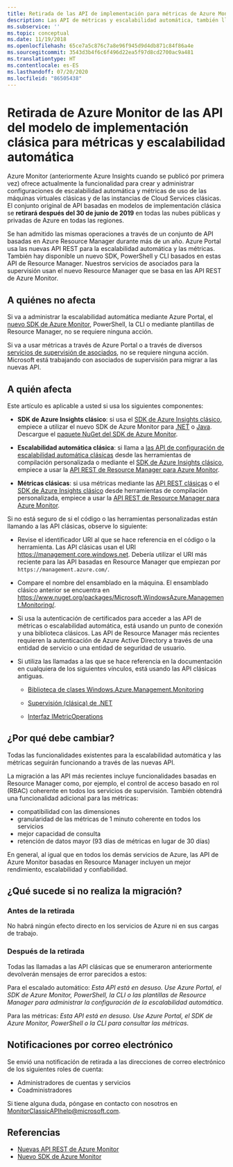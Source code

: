 ```yaml
---
title: Retirada de las API de implementación para métricas de Azure Monitor y escalado automático
description: Las API de métricas y escalabilidad automática, también llamadas Azure Service Management (ASM) o modelo de implementación RDFE se van a retirar
ms.subservice: ''
ms.topic: conceptual
ms.date: 11/19/2018
ms.openlocfilehash: 65ce7a5c876c7a8e96f945d9d4db871c84f86a4e
ms.sourcegitcommit: 3543d3b4f6c6f496d22ea5f97d8cd2700ac9a481
ms.translationtype: HT
ms.contentlocale: es-ES
ms.lasthandoff: 07/20/2020
ms.locfileid: "86505438"
---
```

# <a name="azure-monitor-retirement-of-classic-deployment-model-apis-for-metrics-and-autoscale"></a>Retirada de Azure Monitor de las API del modelo de implementación clásica para métricas y escalabilidad automática

Azure Monitor (anteriormente Azure Insights cuando se publicó por primera vez) ofrece actualmente la funcionalidad para crear y administrar configuraciones de escalabilidad automática y métricas de uso de las máquinas virtuales clásicas y de las instancias de Cloud Services clásicas. El conjunto original de API basadas en modelos de implementación clásica se **retirará después del 30 de junio de 2019** en todas las nubes públicas y privadas de Azure en todas las regiones.   

Se han admitido las mismas operaciones a través de un conjunto de API basadas en Azure Resource Manager durante más de un año. Azure Portal usa las nuevas API REST para la escalabilidad automática y las métricas. También hay disponible un nuevo SDK, PowerShell y CLI basados en estas API de Resource Manager. Nuestros servicios de asociados para la supervisión usan el nuevo Resource Manager que se basa en las API REST de Azure Monitor.  

## <a name="who-is-not-affected"></a>A quiénes no afecta

Si va a administrar la escalabilidad automática mediante Azure Portal, el [nuevo SDK de Azure Monitor](https://www.nuget.org/packages/Microsoft.Azure.Management.Monitor/), PowerShell, la CLI o mediante plantillas de Resource Manager, no se requiere ninguna acción.  

Si va a usar métricas a través de Azure Portal o a través de diversos [servicios de supervisión de asociados](../../azure-monitor/platform/partners.md), no se requiere ninguna acción. Microsoft está trabajando con asociados de supervisión para migrar a las nuevas API.

## <a name="who-is-affected"></a>A quién afecta

Este artículo es aplicable a usted si usa los siguientes componentes:

- **SDK de Azure Insights clásico**: si usa el [SDK de Azure Insights clásico](https://www.nuget.org/packages/Microsoft.WindowsAzure.Management.Monitoring/), empiece a utilizar el nuevo SDK de Azure Monitor para [.NET](https://github.com/azure/azure-libraries-for-net#download) o [Java](https://github.com/azure/azure-libraries-for-java#download). Descargue el [paquete NuGet del SDK de Azure Monitor](https://www.nuget.org/packages/Microsoft.Azure.Management.Monitor/).

- **Escalabilidad automática clásica**: si llama a [las API de configuración de escalabilidad automática clásicas](/previous-versions/azure/reference/mt348562(v=azure.100)) desde las herramientas de compilación personalizada o mediante el [SDK de Azure Insights clásico](https://www.nuget.org/packages/Microsoft.WindowsAzure.Management.Monitoring/), empiece a usar la [API REST de Resource Manager para Azure Monitor](/rest/api/monitor/autoscalesettings).

- **Métricas clásicas**: si usa métricas mediante las [API REST clásicas](/previous-versions/azure/reference/dn510374(v=azure.100)) o el [SDK de Azure Insights clásico](https://www.nuget.org/packages/Microsoft.WindowsAzure.Management.Monitoring/) desde herramientas de compilación personalizada, empiece a usar la [API REST de Resource Manager para Azure Monitor](/rest/api/monitor/autoscalesettings). 

Si no está seguro de si el código o las herramientas personalizadas están llamando a las API clásicas, observe lo siguiente:

- Revise el identificador URI al que se hace referencia en el código o la herramienta. Las API clásicas usan el URI https://management.core.windows.net. Debería utilizar el URI más reciente para las API basadas en Resource Manager que empiezan por `https://management.azure.com/`.

- Compare el nombre del ensamblado en la máquina. El ensamblado clásico anterior se encuentra en https://www.nuget.org/packages/Microsoft.WindowsAzure.Management.Monitoring/.

- Si usa la autenticación de certificados para acceder a las API de métricas o escalabilidad automática, está usando un punto de conexión y una biblioteca clásicos. Las API de Resource Manager más recientes requieren la autenticación de Azure Active Directory a través de una entidad de servicio o una entidad de seguridad de usuario.

- Si utiliza las llamadas a las que se hace referencia en la documentación en cualquiera de los siguientes vínculos, está usando las API clásicas antiguas.

  - [Biblioteca de clases Windows.Azure.Management.Monitoring](/previous-versions/azure/dn510414(v=azure.100))

  - [Supervisión (clásica) de .NET](/previous-versions/azure/reference/mt348562(v%3dazure.100))

  - [Interfaz IMetricOperations](/previous-versions/azure/reference/dn802395(v%3dazure.100))

## <a name="why-you-should-switch"></a>¿Por qué debe cambiar?

Todas las funcionalidades existentes para la escalabilidad automática y las métricas seguirán funcionando a través de las nuevas API.  

La migración a las API más recientes incluye funcionalidades basadas en Resource Manager como, por ejemplo, el control de acceso basado en rol (RBAC) coherente en todos los servicios de supervisión. También obtendrá una funcionalidad adicional para las métricas: 

- compatibilidad con las dimensiones
- granularidad de las métricas de 1 minuto coherente en todos los servicios 
- mejor capacidad de consulta
- retención de datos mayor (93 días de métricas en lugar de 30 días) 

En general, al igual que en todos los demás servicios de Azure, las API de Azure Monitor basadas en Resource Manager incluyen un mejor rendimiento, escalabilidad y confiabilidad. 

## <a name="what-happens-if-you-do-not-migrate"></a>¿Qué sucede si no realiza la migración?

### <a name="before-retirement"></a>Antes de la retirada

No habrá ningún efecto directo en los servicios de Azure ni en sus cargas de trabajo.  

### <a name="after-retirement"></a>Después de la retirada

Todas las llamadas a las API clásicas que se enumeraron anteriormente devolverán mensajes de error parecidos a estos:

Para el escalado automático: *Esta API está en desuso. Use Azure Portal, el SDK de Azure Monitor, PowerShell, la CLI o las plantillas de Resource Manager para administrar la configuración de la escalabilidad automática*.  

Para las métricas: *Esta API está en desuso. Use Azure Portal, el SDK de Azure Monitor, PowerShell o la CLI para consultar las métricas*.

## <a name="email-notifications"></a>Notificaciones por correo electrónico

Se envió una notificación de retirada a las direcciones de correo electrónico de los siguientes roles de cuenta: 

- Administradores de cuentas y servicios
- Coadministradores  

Si tiene alguna duda, póngase en contacto con nosotros en MonitorClassicAPIhelp@microsoft.com.  

## <a name="references"></a>Referencias

- [Nuevas API REST de Azure Monitor](/rest/api/monitor/) 
- [Nuevo SDK de Azure Monitor](https://www.nuget.org/packages/Microsoft.Azure.Management.Monitor/)
